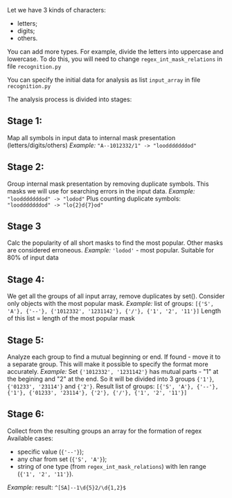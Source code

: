 Let we have 3 kinds of characters:
* letters;
* digits;
* others.

You can add more types. For example, divide the letters into uppercase and lowercase. To do this, you will need to change `regex_int_mask_relations` in file `recognition.py`

You can specify the initial data for analysis as list `input_array` in file `recognition.py`

The analysis process is divided into stages:

## Stage 1:
Map all symbols in input data to internal mask presentation (letters/digits/others)
*Example:*
`"A--1012332/1" -> "loodddddddod"`

## Stage 2:
Group internal mask presentation by removing duplicate symbols.
This masks we will use for searching errors in the input data.
*Example:*
`"loodddddddod" -> "lodod"`
Plus counting duplicate symbols: `"loodddddddod" -> "lo{2}d{7}od"`

## Stage 3
Calc the popularity of all short masks to find the most popular. Other masks are considered erroneous.
*Example:*
`'lodod'` - most popular. Suitable for 80% of input data

## Stage 4:
We get all the groups of all input array, remove duplicates by set(). Consider only objects with the most popular mask.
*Example:*
list of groups:
`[{'S', 'A'}, {'--'}, {'1012332', '1231142'}, {'/'}, {'1', '2', '11'}]`
Length of this list = length of the most popular mask

## Stage 5:
Analyze each group to find a mutual beginning or end. If found - move it to a separate group. This will make it possible to specify the format more accurately.
*Example:*
Set `{'1012332', '1231142'}` has mutual parts - "1" at the begining and "2" at the end. So it will be divided into 3 groups `{'1'}`, `{'01233', '23114'}` and `{'2'}`.
Result list of groups:
`[{'S', 'A'}, {'--'}, {'1'}, {'01233', '23114'}, {'2'}, {'/'}, {'1', '2', '11'}]`
		 
## Stage 6:
Сollect from the resulting groups an array for the formation of regex
Available cases: 
* specific value (`{'--'}`);
* any char from set (`{'S', 'A'}`);
* string of one type (from `regex_int_mask_relations`) with len range (`{'1', '2', '11'}`).

*Example:*
result: `^[SA]--1\d{5}2/\d{1,2}$`
		
